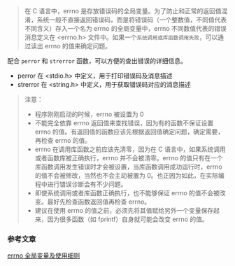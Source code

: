 > 在 C 语言中，errno 是存放错误码的全局变量。为了防止和正常的返回值混淆，系统一般不直接返回错误码，而是将错误码（一个整数值，不同值代表不同含义）存入一个名为 errno 的全局变量中，errno 不同数值代表的错误消息定义在 <errno.h> 文件中。如果一个`系统调用或库函数调用失败`，可以通过读出 errno 的值来确定问题。

配合 `perror` 和 `strerror` 函数，可以方便的查出错误的详细信息。

* perror 在 <stdio.h> 中定义，用于打印错误码及消息描述
* strerror 在 <string.h> 中定义，用于获取错误码对应的消息描述



> 注意：
>
> * 程序刚刚启动的时候，errno 被设置为 0
> * 不能完全依靠 errno 返回值来查找错误，因为有的函数不保证设置 errno 的值。有返回值的函数应该先根据返回值确定问题，确定需要，再检查 errno 的值。
> * errno 在调用库函数之前应该先清零，因为在 C 语言中，如果系统调用或者函数库被正确执行，errno 并不会被清零。errno 的值只有在一个库函数调用发生错误时才会被设置，当库函数调用成功运行时，errno 的值不会被修改，当然也不会主动被置为 0。也正因为如此，在实际编程中进行错误诊断会有不少问题。
> * 即使系统调用或者库函数正确执行，也不能够保证 errno 的值不会被改变。最好先检查函数返回值再检查 errno。
> * 建议在使用 errno 的值之前，必须先将其值赋给另外一个变量保存起来，因为很多函数（如 fprintf）自身就可能会改变 errno 的值。



### 参考文章

[errno 全局变量及使用细则](http://c.biancheng.net/c/errno/)